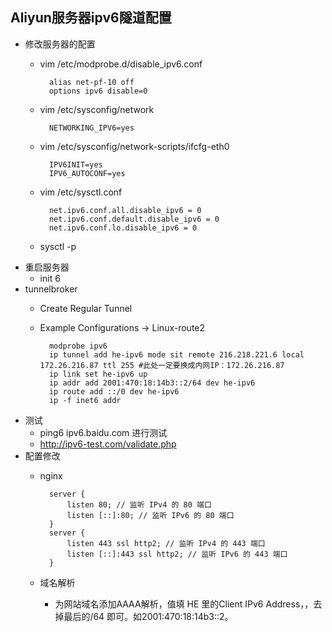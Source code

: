 ## Aliyun服务器ipv6隧道配置
- 修改服务器的配置
	- vim /etc/modprobe.d/disable_ipv6.conf
	
            alias net-pf-10 off
            options ipv6 disable=0
	- vim /etc/sysconfig/network
	
			NETWORKING_IPV6=yes
    - vim /etc/sysconfig/network-scripts/ifcfg-eth0
    
            IPV6INIT=yes
            IPV6_AUTOCONF=yes
    - vim /etc/sysctl.conf

            net.ipv6.conf.all.disable_ipv6 = 0
            net.ipv6.conf.default.disable_ipv6 = 0
            net.ipv6.conf.lo.disable_ipv6 = 0
    - sysctl -p
- 重启服务器
	- init 6
- tunnelbroker
	- Create Regular Tunnel
	- Example Configurations -> Linux-route2
	
    		modprobe ipv6
            ip tunnel add he-ipv6 mode sit remote 216.218.221.6 local 172.26.216.87 ttl 255 #此处一定要换成内网IP：172.26.216.87
            ip link set he-ipv6 up
            ip addr add 2001:470:18:14b3::2/64 dev he-ipv6
            ip route add ::/0 dev he-ipv6
            ip -f inet6 addr
- 测试
	- ping6 ipv6.baidu.com 进行测试
    - http://ipv6-test.com/validate.php
- 配置修改
	- nginx
	
            server {
                listen 80; // 监听 IPv4 的 80 端口
                listen [::]:80; // 监听 IPv6 的 80 端口
            }
            server {
                listen 443 ssl http2; // 监听 IPv4 的 443 端口
                listen [::]:443 ssl http2; // 监听 IPv6 的 443 端口
            }
	- 域名解析
		- 为网站域名添加AAAA解析，值填 HE 里的Client IPv6 Address，，去掉最后的/64 即可。如2001:470:18:14b3::2。
